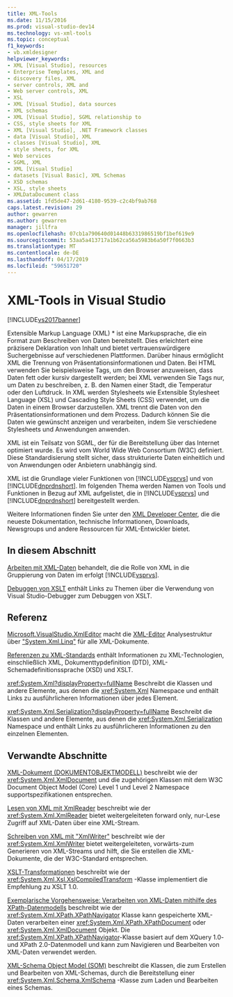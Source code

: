 ```yaml
---
title: XML-Tools
ms.date: 11/15/2016
ms.prod: visual-studio-dev14
ms.technology: vs-xml-tools
ms.topic: conceptual
f1_keywords:
- vb.xmldesigner
helpviewer_keywords:
- XML [Visual Studio], resources
- Enterprise Templates, XML and
- discovery files, XML
- server controls, XML and
- Web server controls, XML
- XSL
- XML [Visual Studio], data sources
- XML schemas
- XML [Visual Studio], SGML relationship to
- CSS, style sheets for XML
- XML [Visual Studio], .NET Framework classes
- data [Visual Studio], XML
- classes [Visual Studio], XML
- style sheets, for XML
- Web services
- SGML, XML
- XML [Visual Studio]
- datasets [Visual Basic], XML Schemas
- XSD schemas
- XSL, style sheets
- XMLDataDocument class
ms.assetid: 1fd5de47-2d61-4180-9539-c2c4bf9ab768
caps.latest.revision: 29
author: gewarren
ms.author: gewarren
manager: jillfra
ms.openlocfilehash: 07cb1a790640d01448b6331986519bf1bef619e9
ms.sourcegitcommit: 53aa5a413717a1b62ca56a5983b6a50f7f0663b3
ms.translationtype: MT
ms.contentlocale: de-DE
ms.lasthandoff: 04/17/2019
ms.locfileid: "59651720"
---
```

# <a name="xml-tools-in-visual-studio"></a>XML-Tools in Visual Studio
[!INCLUDE[vs2017banner](../includes/vs2017banner.md)]

Extensible Markup Language (XML) * ist eine Markupsprache, die ein Format zum Beschreiben von Daten bereitstellt. Dies erleichtert eine präzisere Deklaration von Inhalt und bietet vertrauenswürdigere Suchergebnisse auf verschiedenen Plattformen. Darüber hinaus ermöglicht XML die Trennung von Präsentationsinformationen und Daten. Bei HTML verwenden Sie beispielsweise Tags, um den Browser anzuweisen, dass Daten fett oder kursiv dargestellt werden; bei XML verwenden Sie Tags nur, um Daten zu beschreiben, z. B. den Namen einer Stadt, die Temperatur oder den Luftdruck. In XML werden Stylesheets wie Extensible Stylesheet Language (XSL) und Cascading Style Sheets (CSS) verwendet, um die Daten in einem Browser darzustellen. XML trennt die Daten von den Präsentationsinformationen und dem Prozess. Dadurch können Sie die Daten wie gewünscht anzeigen und verarbeiten, indem Sie verschiedene Stylesheets und Anwendungen anwenden.

 XML ist ein Teilsatz von SGML, der für die Bereitstellung über das Internet optimiert wurde. Es wird vom World Wide Web Consortium (W3C) definiert. Diese Standardisierung stellt sicher, dass strukturierte Daten einheitlich und von Anwendungen oder Anbietern unabhängig sind.

 XML ist die Grundlage vieler Funktionen von [!INCLUDE[vsprvs](../includes/vsprvs-md.md)] und von [!INCLUDE[dnprdnshort](../includes/dnprdnshort-md.md)]. Im folgenden Thema werden Namen von Tools und Funktionen in Bezug auf XML aufgelistet, die in [!INCLUDE[vsprvs](../includes/vsprvs-md.md)] und [!INCLUDE[dnprdnshort](../includes/dnprdnshort-md.md)] bereitgestellt werden.

 Weitere Informationen finden Sie unter den [XML Developer Center](http://go.microsoft.com/fwlink/?LinkID=100176), die die neueste Dokumentation, technische Informationen, Downloads, Newsgroups und andere Ressourcen für XML-Entwickler bietet.

## <a name="in-this-section"></a>In diesem Abschnitt
 [Arbeiten mit XML-Daten](../xml-tools/working-with-xml-data.md) behandelt, die die Rolle von XML in die Gruppierung von Daten im erfolgt [!INCLUDE[vsprvs](../includes/vsprvs-md.md)].

 [Debuggen von XSLT](../xml-tools/debugging-xslt.md) enthält Links zu Themen über die Verwendung von Visual Studio-Debugger zum Debuggen von XSLT.

## <a name="reference"></a>Referenz
 [Microsoft.VisualStudio.XmlEditor](http://go.microsoft.com/fwlink/?LinkID=165699) macht die [XML-Editor](http://go.microsoft.com/fwlink/?LinkId=228249) Analysestruktur über ["System.Xml.Linq"](http://go.microsoft.com/fwlink/?LinkId=228250) für alle XML-Dokumente.

 [Referenzen zu XML-Standards](http://msdn.microsoft.com/79c78508-c9d0-423a-a00f-672e855de401) enthält Informationen zu XML-Technologien, einschließlich XML, Dokumenttypdefinition (DTD), XML-Schemadefinitionssprache (XSD) und XSLT.

 <xref:System.Xml?displayProperty=fullName> Beschreibt die Klassen und andere Elemente, aus denen die <xref:System.Xml> Namespace und enthält Links zu ausführlicheren Informationen über jedes Element.

 <xref:System.Xml.Serialization?displayProperty=fullName> Beschreibt die Klassen und andere Elemente, aus denen die <xref:System.Xml.Serialization> Namespace und enthält Links zu ausführlicheren Informationen zu den einzelnen Elementen.

## <a name="related-sections"></a>Verwandte Abschnitte
 [XML-Dokument (DOKUMENTOBJEKTMODELL)](http://msdn.microsoft.com/library/b5e52844-4820-47c0-a61d-de2da33e9f54) beschreibt wie der <xref:System.Xml.XmlDocument> und die zugehörigen Klassen mit dem W3C Document Object Model (Core) Level 1 und Level 2 Namespace supportspezifikationen entsprechen.

 [Lesen von XML mit XmlReader](http://msdn.microsoft.com/3029834c-a27e-4331-b7aa-711924062182) beschreibt wie der <xref:System.Xml.XmlReader> bietet weitergeleiteten forward only, nur-Lese Zugriff auf XML-Daten über eine XML-Stream.

 [Schreiben von XML mit "XmlWriter"](http://msdn.microsoft.com/ea41f72c-e1d3-4e0a-ab0f-f0eb1c27ab86) beschreibt wie der <xref:System.Xml.XmlWriter> bietet weitergeleiteten, vorwärts-zum Generieren von XML-Streams und hilft, die Sie erstellen die XML-Dokumente, die der W3C-Standard entsprechen.

 [XSLT-Transformationen](http://msdn.microsoft.com/library/202f8820-224c-494f-b61e-cd127eac6e03) beschreibt wie der <xref:System.Xml.Xsl.XslCompiledTransform> -Klasse implementiert die Empfehlung zu XSLT 1.0.

 [Exemplarische Vorgehensweise: Verarbeiten von XML-Daten mithilfe des XPath-Datenmodells](http://msdn.microsoft.com/library/536c6fce-1453-4654-9c72-bca54d47e081) beschreibt wie der <xref:System.Xml.XPath.XPathNavigator> Klasse kann gespeicherte XML-Daten verarbeiten einer <xref:System.Xml.XPath.XPathDocument> oder <xref:System.Xml.XmlDocument> Objekt. Die <xref:System.Xml.XPath.XPathNavigator>-Klasse basiert auf dem XQuery 1.0- und XPath 2.0-Datenmodell und kann zum Navigieren und Bearbeiten von XML-Daten verwendet werden.

 [XML-Schema Object Model (SOM)](http://msdn.microsoft.com/library/a897a599-ffd1-43f9-8807-e58c8a7194cd) beschreibt die Klassen, die zum Erstellen und Bearbeiten von XML-Schemas, durch die Bereitstellung einer <xref:System.Xml.Schema.XmlSchema> -Klasse zum Laden und Bearbeiten eines Schemas.
